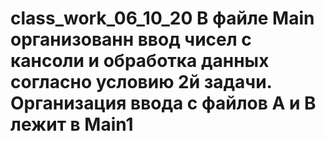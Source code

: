 # class_work_06_10_20 В файле Main организованн ввод чисел с кансоли и обработка данных согласно условию 2й задачи. Организация ввода с файлов А и В лежит в Main1
